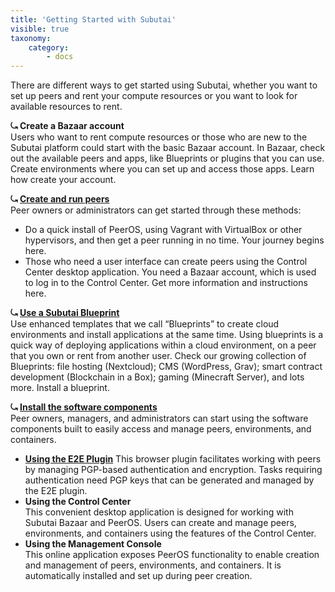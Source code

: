 ```yaml
---
title: 'Getting Started with Subutai'
visible: true
taxonomy:
    category:
        - docs
---
```


There are different ways to get started using Subutai, whether you want to set up peers and rent your compute resources or you want to look for available resources to rent.

**⤿ Create a Bazaar account**   
Users who want to rent compute resources or those who are new to the Subutai platform could start with the basic Bazaar account. In Bazaar, check out the available peers and apps, like Blueprints or plugins that you can use. Create environments where you can set up and access those apps. Learn how create your account.

**⤿ [Create and run peers](../../working-with-subutai/using-peeros)**   
Peer owners or administrators can get started through these methods:

* Do a quick install of PeerOS, using Vagrant with VirtualBox or other hypervisors, and then get a peer running in no time. Your journey begins here.   
* Those who need a user interface can create peers using the Control Center desktop application. You need a Bazaar account, which is used to log in to the Control Center. Get more information and instructions here.

**⤿ [Use a Subutai Blueprint](../../working-with-subutai/blueprints)**   
Use enhanced templates that we call “Blueprints” to create cloud environments and install applications at the same time. Using blueprints is a quick way of deploying applications within a cloud environment, on a peer that you own or rent from another user. Check our growing collection of Blueprints: file hosting (Nextcloud); CMS (WordPress, Grav); smart contract development (Blockchain in a Box); gaming (Minecraft Server), and lots more. Install a blueprint.

**⤿ [Install the software components](../../software-components)**   
Peer owners, managers, and administrators can start using the software components built to easily access and manage peers, environments, and containers.

* **[Using the E2E Plugin](../../software-components/e2e-plugin)** 
  This browser plugin facilitates working with peers by managing PGP-based authentication and encryption. Tasks requiring authentication need PGP keys that can be generated and managed by the E2E plugin.
* **Using the Control Center**  
  This convenient desktop application is designed for working with Subutai Bazaar and PeerOS. Users can create and manage peers, environments, and containers using the features of the Control Center.
* **Using the Management Console**     
  This online application exposes PeerOS functionality to enable creation and management of peers, environments, and containers. It is automatically installed and set up during peer creation.
